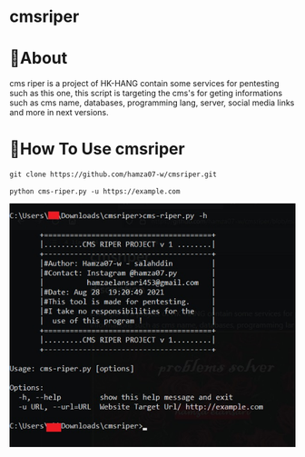 # cmsriper

# __🦅About__

cms riper is a project of HK-HANG contain some services for pentesting such as this one, this script is targeting the cms's for geting informations such as cms name, databases, programming lang, server, social media links and more in next versions.

# __🦅How To Use cmsriper__

```
git clone https://github.com/hamza07-w/cmsriper.git
```
```
python cms-riper.py -u https://example.com
```

![Programmer and Problems solver](https://raw.githubusercontent.com/hamza07-w/cmsriper/main/exmp.jpg)
